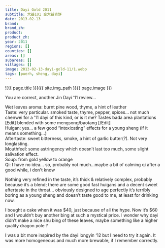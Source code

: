```yaml
---
title: Dayi Gold 2011
subtitle: 大益101 金大益青饼
date: 2013-02-13
brand: 
brand_zh: 
product: 
product_zh: 
year: 2011
regions: []
counties: []
areas: []
subareas: []
villages: []
image: 2013-02-13-dayi-gold-11/1.webp
tags: [puerh, sheng, dayi]
---
```


![{{ page.title }}]({{ site.img_path }}{{ page.image }})

You are correct, another Jin Dayi ’11 review…

Wet leaves aroma: burnt pine wood, thyme, a hint of leather\
Taste: very particular. smoked taste, thyme, pepper, spices... not much chenwei for a ’11 dayi of this kind, or is it me? Tastes bada area plantations [Edit] blended with some mengsong/baotang [/Edit]\
Huigan: yes… a few good “intoxicating” effects for a young sheng (if it means something...)\
Aftertaste: sweet bitterness, smoke, a hint of garlic butter(?). Not very longlasting.\
Mouthfeel: some astringency which doesn’t last too much, some slight salivation effect.\
Soup: from gold yellow to orange\
Qi: I have no idea… so, probably not much...maybe a bit of calming qi after a good while, i don't know

Nothing very refined in the taste, it’s thick & relatively complex, probably because it’s a blend; there are some good fast huigans and a decent sweet aftertaste in the throat… obviously designed to age perfectly it’s terribly boring as a young sheng and doesn’t taste good to me, at least for drinking now.

I bought a cake when it was $40, just because of all the hype. Now it’s $60 and I wouldn’t buy another bing at such a mystical price. I wonder why dayi didn’t make a nice shu bing of these leaves, maybe something like a higher quality dragon pole ?

I was a bit more inspired by the dayi longyin ‘12 but I need to try it again. It was more homogeneous and much more brewable, if I remember correctly.
